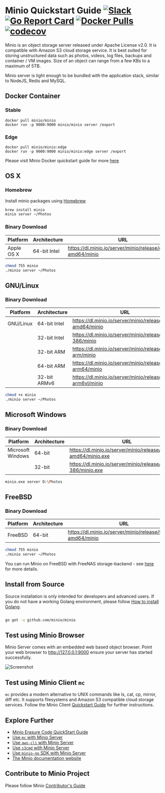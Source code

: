 # Minio Quickstart Guide [![Slack](https://slack.minio.io/slack?type=svg)](https://slack.minio.io) [![Go Report Card](https://goreportcard.com/badge/minio/minio)](https://goreportcard.com/report/minio/minio) [![Docker Pulls](https://img.shields.io/docker/pulls/minio/minio.svg?maxAge=604800)](https://hub.docker.com/r/minio/minio/) [![codecov](https://codecov.io/gh/minio/minio/branch/master/graph/badge.svg)](https://codecov.io/gh/minio/minio)

Minio is an object storage server released under Apache License v2.0. It is compatible with Amazon S3 cloud storage service. It is best suited for storing unstructured data such as photos, videos, log files, backups and container / VM images. Size of an object can range from a few KBs to a maximum of 5TB.

Minio server is light enough to be bundled with the application stack, similar to NodeJS, Redis and MySQL.

## Docker Container
### Stable
```
docker pull minio/minio
docker run -p 9000:9000 minio/minio server /export
```

### Edge
```
docker pull minio/minio:edge
docker run -p 9000:9000 minio/minio:edge server /export
```
Please visit Minio Docker quickstart guide for more [here](/docs/minio-docker-quickstart-guide)

## OS X
### Homebrew
Install minio packages using [Homebrew](http://brew.sh/)

```sh
brew install minio
minio server ~/Photos
```

### Binary Download
| Platform| Architecture | URL|
| ----------| -------- | ------|
|Apple OS X|64-bit Intel|https://dl.minio.io/server/minio/release/darwin-amd64/minio|
```sh
chmod 755 minio
./minio server ~/Photos
```

## GNU/Linux
### Binary Download
| Platform| Architecture | URL|
| ----------| -------- | ------|
|GNU/Linux|64-bit Intel|https://dl.minio.io/server/minio/release/linux-amd64/minio|
||32-bit Intel|https://dl.minio.io/server/minio/release/linux-386/minio|
||32-bit ARM|https://dl.minio.io/server/minio/release/linux-arm/minio|
||64-bit ARM|https://dl.minio.io/server/minio/release/linux-arm64/minio|
||32-bit ARMv6|https://dl.minio.io/server/minio/release/linux-arm6vl/minio|
```sh
chmod +x minio
./minio server ~/Photos
```

## Microsoft Windows
### Binary Download
| Platform| Architecture | URL|
| ----------| -------- | ------|
|Microsoft Windows|64-bit|https://dl.minio.io/server/minio/release/windows-amd64/minio.exe|
||32-bit|https://dl.minio.io/server/minio/release/windows-386/minio.exe|
```sh
minio.exe server D:\Photos
```

## FreeBSD
### Binary Download
| Platform| Architecture | URL|
| ----------| -------- | ------|
|FreeBSD|64-bit|https://dl.minio.io/server/minio/release/freebsd-amd64/minio|
```sh
chmod 755 minio
./minio server ~/Photos
```

You can run Minio on FreeBSD with FreeNAS storage-backend - see [here](https://docs.minio.io/docs/how-to-run-minio-in-freenas) for more details.

## Install from Source

Source installation is only intended for developers and advanced users. If you do not have a working Golang environment, please follow [How to install Golang](https://docs.minio.io/docs/how-to-install-golang).

```sh

go get -u github.com/minio/minio

```

## Test using Minio Browser
Minio Server comes with an embedded web based object browser. Point your web browser to http://127.0.0.1:9000 ensure your server has started successfully.

![Screenshot](https://github.com/minio/minio/blob/master/docs/screenshots/minio-browser.jpg?raw=true)

## Test using Minio Client `mc`
`mc` provides a modern alternative to UNIX commands like ls, cat, cp, mirror, diff etc. It supports filesystems and Amazon S3 compatible cloud storage services. Follow the Minio Client [Quickstart Guide](https://docs.minio.io/docs/minio-client-quickstart-guide) for further instructions.

## Explore Further
- [Minio Erasure Code QuickStart Guide](https://docs.minio.io/docs/minio-erasure-code-quickstart-guide)
- [Use `mc` with Minio Server](https://docs.minio.io/docs/minio-client-quickstart-guide)
- [Use `aws-cli` with Minio Server](https://docs.minio.io/docs/aws-cli-with-minio)
- [Use `s3cmd` with Minio Server](https://docs.minio.io/docs/s3cmd-with-minio)
- [Use `minio-go` SDK with Minio Server](https://docs.minio.io/docs/golang-client-quickstart-guide)
- [The Minio documentation website](https://docs.minio.io)

## Contribute to Minio Project
Please follow Minio [Contributor's Guide](https://github.com/minio/minio/blob/master/CONTRIBUTING.md)
